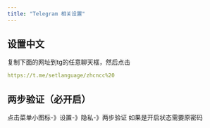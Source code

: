 ```yaml
---
title: "Telegram 相关设置"
---
```


## 设置中文
复制下面的网址到tg的任意聊天框，然后点击
```yml
https://t.me/setlanguage/zhcncc%20
```

## 两步验证（必开启）
点击菜单小图标-》设置-》隐私-》两步验证
如果是开启状态需要原密码